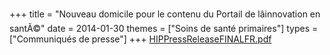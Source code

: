 +++
title = "Nouveau domicile pour le contenu du Portail de lâinnovation en santÃ©"
date = 2014-01-30
themes = ["Soins de santé primaires"]
types = ["Communiqués de presse"]
+++
[HIPPressReleaseFINALFR.pdf](/files/HIPPressReleaseFINALFR.pdf)
